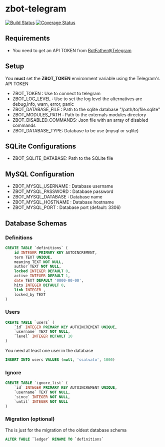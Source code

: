 # zbot-telegram

[![Build Status](https://travis-ci.org/ssalvatori/zbot-telegram-go.svg?branch=master)](https://travis-ci.org/ssalvatori/zbot-telegram-go)
[![Coverage Status](https://coveralls.io/repos/github/ssalvatori/zbot-telegram-go/badge.svg)](https://coveralls.io/github/ssalvatori/zbot-telegram-go)

## Requirements

* You need to get an API TOKEN from [BotFather@Telegram](https://core.telegram.org/bots)

## Setup

You **must** set the **ZBOT_TOKEN** environment variable using the Telegram's API TOKEN
 
* ZBOT_TOKEN : Use to connect to telegram
* ZBOT_LOG_LEVEL : Use to set the log level the alternatives are debug,info, warn, error, panic
* ZBOT_DATABASE_FILE : Path to the sqlite database "/path/to/file.sqlite"
* ZBOT_MODULES_PATH : Path to the externals modules directory
* ZBOT_DISABLED_COMMANDS: Json file with an array of disabled commands
* ZBOT_DATABASE_TYPE: Database to be use (mysql or sqlite)

## SQLite Configurations

* ZBOT_SQLITE_DATABASE: Path to the SQLite file 

## MySQL Configuration

* ZBOT_MYSQL_USERNAME : Database username
* ZBOT_MYSQL_PASSWORD : Database password
* ZBOT_MYSQL_DATABASE : Database name
* ZBOT_MYSQL_HOSTNAME : Database hostname 
* ZBOT_MYSQL_PORT : Database port (default: 3306)

## Database Schemas

### Definitions

```sql
CREATE TABLE `definitions` ( 
    id INTEGER PRIMARY KEY AUTOINCREMENT, 
    term TEXT UNIQUE, 
    meaning TEXT NOT NULL, 
    author TEXT NOT NULL, 
    locked INTEGER DEFAULT 0, 
    active INTEGER DEFAULT 1, 
    date TEXT DEFAULT '0000-00-00', 
    hits INTEGER DEFAULT 0, 
    link INTEGER ,
    locked_by TEXT
)
```

### Users

```sql
CREATE TABLE `users` ( 
    `id` INTEGER PRIMARY KEY AUTOINCREMENT UNIQUE, 
    `username` TEXT NOT NULL, 
    `level` INTEGER DEFAULT 10 
)
```


You need at least one user in the database

```sql
INSERT INTO users VALUES (null, 'ssalvato', 1000)
```

### Ignore

```sql
CREATE TABLE `ignore_list` ( 
    `id` INTEGER PRIMARY KEY AUTOINCREMENT UNIQUE, 
    `username` TEXT NOT NULL, 
    `since` INTEGER NOT NULL,
    `until` INTEGER NOT NULL
)
```

### Migration (optional)

Ths is just for the migration of the oldest database schema

```sql
ALTER TABLE `ledger` RENAME TO `definitions`
```
